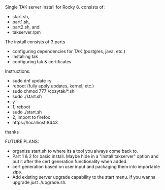 Single TAK server install for Rocky 8. consists of: 
- start.sh, 
- part1.sh, 
- part2.sh, and 
- takserver.rpm

The install consists of 3 parts
- configuring dependencies for TAK (postgres, java, etc.) 
- installing tak
- configuring tak & certificates

Instructions:
- sudo dnf update -y
- reboot (fully apply updates, kernel, etc.)
- sudo chmod 777 /cozytak/*.sh 
- sudo ./start.sh
- y
- 1, reboot
- sudo ./start.sh
- 2, import to firefox
- https://localhost:8443

thanks

FUTURE PLANS:
- organize start.sh to where its a tool you always come back to.
- Part 1 & 2 for basic install. Maybe hide in a "install takserver" option and put it after the cert generation functionality when added.
- cert generation based on user input and packaging them into importable zips.
- Add existing server upgrade capability to the start menu. If you wanna upgrade just ./upgrade.sh.
